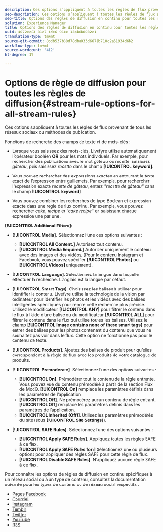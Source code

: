 ```yaml
---
description: Ces options s’appliquent à toutes les règles de flux provenant de tous les réseaux sociaux ou méthodes de publication.
seo-description: Ces options s’appliquent à toutes les règles de flux provenant de tous les réseaux sociaux ou méthodes de publication.
seo-title: Options des règles de diffusion en continu pour toutes les règles de diffusion en continu
solution: Experience Manager
title: Options des règles de diffusion en continu pour toutes les règles de diffusion en continu
uuid: 4072ee83-31e7-4de6-918c-134b8b8032e1
translation-type: tm+mt
source-git-commit: 8bdb537b38d78dba033d6671b710c2a61934d6b2
workflow-type: tm+mt
source-wordcount: '412'
ht-degree: 1%

---
```



# Options de règle de diffusion pour toutes les règles de diffusion{#stream-rule-options-for-all-stream-rules}

Ces options s’appliquent à toutes les règles de flux provenant de tous les réseaux sociaux ou méthodes de publication.

Fonctions de recherche des champs de texte et de mots-clés :

* Lorsque vous saisissez des mots-clés, Livefyre utilise automatiquement l’opérateur booléen **OR** pour les mots individuels. Par exemple, pour rechercher des publications avec le mot *gâteau* ou *recette*, saisissez *gâteau*, puis saisissez *recette* dans le champ **[!UICONTROL keyword]**.

* Vous pouvez rechercher des expressions exactes en entourant le texte exact de l’expression entre guillemets. Par exemple, pour rechercher l&#39;expression exacte *recette de gâteau*, entrez *&quot;recette de gâteau&quot;* dans le champ **[!UICONTROL keyword]**.

* Vous pouvez combiner les recherches de type Boolean et expression exacte dans une règle de flux continu. Par exemple, vous pouvez rechercher *cake*, *recipe* et *&quot;cake recipe&quot;* en saisissant chaque expression une par une.

**[!UICONTROL Additional Filters]**:

* **[!UICONTROL Media]**. Sélectionnez l’une des options suivantes :

   * **[!UICONTROL All Content.]** Autorisez tout contenu.
   * **[!UICONTROL Media Required.]** Autoriser uniquement le contenu avec des images et des vidéos. (Pour le contenu Instagram et Facebook, vous pouvez spécifier **[!UICONTROL Photos]** ou **[!UICONTROL Videos]** uniquement).

* **[!UICONTROL Language]**. Sélectionnez la langue dans laquelle effectuer la recherche. L’anglais est la langue par défaut.
* **[!UICONTROL Smart Tags]**. Choisissez les balises à utiliser pour identifier le contenu. Livefyre utilise la technologie de la vision par ordinateur pour identifier les photos et les vidéos avec des balises intelligentes spécifiques pour rendre cette recherche plus précise. Utilisez le modificateur **[!UICONTROL ANY]** pour filtrer le contenu dans le flux à l’aide d’une balise ou du modificateur **[!UICONTROL ALL]** pour filtrer le contenu dans le flux qui utilise toutes les balises. Utilisez le champ **[!UICONTROL Image contains none of these smart tags]** pour entrer des balises pour les photos contenant du contenu que vous ne souhaitez pas voir dans le flux. Cette option ne fonctionne pas pour le contenu de texte.

* **[!UICONTROL Products]**. Ajoutez des balises de produit pour qu’elles correspondent à la règle de flux avec les produits de votre catalogue de produits.
* **[!UICONTROL Premoderate]**. Sélectionnez l’une des options suivantes :

   * **[!UICONTROL On]**. Prémodérer tout le contenu de la règle entrante. Vous pouvez vue du contenu prémodéré à partir de la section Flux de ModQ. **[!UICONTROL On]** remplace les paramètres définis dans les paramètres de l’application.
   * **[!UICONTROL Off]**. Ne prémodérez aucun contenu de règle entrant. **[!UICONTROL Off]** remplace les paramètres définis dans les paramètres de l’application.
   * **[!UICONTROL Inherited (Off)]**. Utilisez les paramètres prémodérés du site (sous **[!UICONTROL Site Settings]**).

* **[!UICONTROL SAFE Rules]**. Sélectionnez l’une des options suivantes :
   * **[!UICONTROL Apply SAFE Rules]**. Appliquez toutes les règles SAFE à ce flux.
   * **[!UICONTROL Apply SAFE Rules for:]** Sélectionnez une ou plusieurs options pour appliquer des règles SAFE pour cette règle de flux.
   * **[!UICONTROL Disable SAFE Rules]**. N&#39;appliquez aucune règle SAFE à ce flux.

Pour connaître les options de règles de diffusion en continu spécifiques à un réseau social ou à un type de contenu, consultez la documentation suivante pour les types de contenu ou de réseau social respectifs :

* [Pages Facebook](../c-streams/c-facebook-page-rules.md#c_facebook_page_rules)
* [Courriel](../c-streams/c-email-rules.md#c_email_rules)
* [Instagram](../c-streams/c-instagram-rules.md#c_instagram_rules)
* [Tumblr](../c-streams/c-tumblr-rules.md#c_tumblr_rules)
* [Twitter](../c-streams/c-twitter-rules.md#c_twitter_rules)
* [YouTube](../c-streams/c-youtube-rules/c-youtube-rules.md#c_youtube_rules)
* [RSS](../c-streams/c-rss-rules-streams.md#c_rss_rules_streams)
